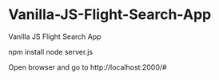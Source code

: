 # Vanilla-JS-Flight-Search-App
Vanilla JS Flight Search App



npm install
node server.js

Open browser and go to http://localhost:2000/#
